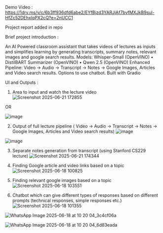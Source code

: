 Demo Video : https://1drv.ms/v/c/6b3ff936dfd6abe2/EYfBjzd3YARJjAf7bvfMXJkB9sul-HfZc52DEhxlqPX2cQ?e=2nUCC1

Project report added in repo

Brief project introduction : 

An AI Powered classroom assistant that takes videos of lectures as inputs and simplifies learning by generating transcripts, summary notes, relevant images and google search results.
Models: Whisper-Small (OpenVINO) • DistilBART Summarizer (OpenVINO) • Qwen 2.5 (OpenVINO)
Enhanced Pipeline: Video → Audio → Transcript → Notes → Google Images, Articles and Video search results. Options to use chatbot.
Built with Gradio

UI and Outputs : 
1) Area to input and watch the lecture video
![Screenshot 2025-06-21 172855](https://github.com/user-attachments/assets/4ba2db07-abce-4535-b538-0028f9bfb200)

OR

![image](https://github.com/user-attachments/assets/776cd847-f081-40dd-97c1-7129c9bad74a)




2) Output of full lecture pipeline ( Video → Audio → Transcript → Notes → Google Images, Articles and Video search results)
![image](https://github.com/user-attachments/assets/0efac8c2-b3de-4322-aa06-1e134e21f6a2)

![image](https://github.com/user-attachments/assets/bd05e932-df2f-4e70-ac4f-335d2f3e58e2)





3) Separate notes generation from transcript (using Stanford CS229 lecture)
![Screenshot 2025-06-21 174344](https://github.com/user-attachments/assets/cb269a1c-1af7-4f42-8201-b4f7ab2bfee4)




4) Finding Google article and video links based on a topic
![Screenshot 2025-06-18 100825](https://github.com/user-attachments/assets/c4ee9bcf-b683-416c-b930-d4703d8bb8fe)


5) Finding relevant google images based on a topic
![Screenshot 2025-06-18 103551](https://github.com/user-attachments/assets/0f0d59c3-46b5-4583-a0b9-25e994c26aa3)


6) Chatbot which can give different types of responses based on different prompts (technical responses, simple responses etc.)
![Screenshot 2025-06-18 101355](https://github.com/user-attachments/assets/98934100-c926-4812-82cd-9925a192575c)

![WhatsApp Image 2025-06-18 at 10 20 04_3c4cf06a](https://github.com/user-attachments/assets/6615de18-534a-408b-91cf-83a9ff883a2b)

![WhatsApp Image 2025-06-18 at 10 20 04_6d83eada](https://github.com/user-attachments/assets/24b9dad1-cb0a-4b9e-bfc6-4da279ee43ca)


